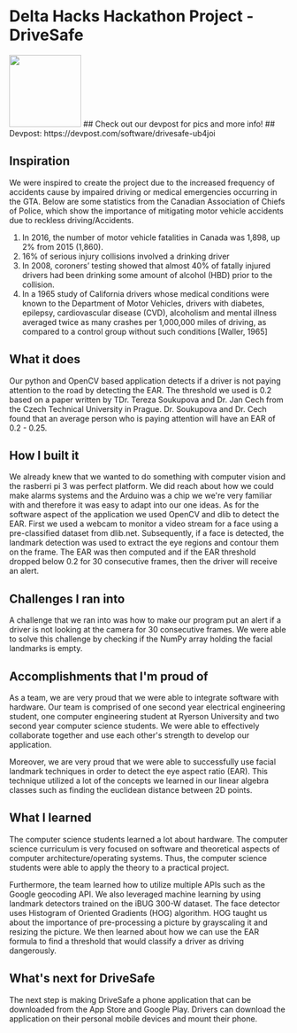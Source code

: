 # Delta Hacks Hackathon Project - DriveSafe
<img src="https://challengepost-s3-challengepost.netdna-ssl.com/photos/production/software_photos/001/154/793/datas/original.png" width="130">
## Check out our devpost for pics and more info!
## Devpost: https://devpost.com/software/drivesafe-ub4joi

## Inspiration
We were inspired to create the project due to the increased frequency of accidents cause by impaired driving or medical emergencies occurring in the GTA. Below are some statistics from the Canadian Association of Chiefs of Police, which show the importance of mitigating motor vehicle accidents due to reckless driving/Accidents. 

1. In 2016, the number of motor vehicle fatalities in Canada was 1,898, up 2% from 2015 (1,860).
2. 16% of serious injury collisions involved a drinking driver
3. In 2008, coroners’ testing showed that almost 40% of fatally injured drivers had been drinking
some amount of alcohol (HBD) prior to the collision.
4. In a 1965 study of California drivers whose medical conditions were known to the Department of Motor Vehicles, drivers with diabetes, epilepsy, cardiovascular disease (CVD), alcoholism and mental illness averaged twice as many crashes per 1,000,000 miles of driving, as compared to a control group without such conditions [Waller, 1965]

## What it does
Our python and OpenCV based application detects if a driver is not paying attention to the road by detecting the EAR. The threshold we used is 0.2 based on a paper written by TDr. Tereza Soukupova and Dr. Jan Cech from the Czech Technical University in Prague. Dr. Soukupova and Dr. Cech found that an average person who is paying attention will have an EAR of 0.2 - 0.25. 

## How I built it

We already knew that we wanted to do something with computer vision  and the rasberri pi 3 was perfect platform. We did reach about how we could make alarms systems and the Arduino was a chip we we're very familiar with and therefore it was easy to adapt into our one ideas. As for the software aspect of the application we used OpenCV and dlib to detect the EAR.  First we used a webcam to monitor a video stream for a face using a pre-classified dataset from dlib.net. Subsequently, if a face is detected, the landmark detection was used to extract the eye regions and contour them on the frame. The EAR was then computed and if the EAR threshold dropped below 0.2 for 30 consecutive frames, then the driver will receive an alert. 

## Challenges I ran into

A challenge that we ran into was how to make our program put an alert if a driver is not looking at the camera for 30 consecutive frames. We were able to solve this challenge by checking if the NumPy array holding the facial landmarks is empty. 

## Accomplishments that I'm proud of

As a team, we are very proud that we were able to integrate software with hardware. Our team is comprised of one second year electrical engineering student, one computer engineering student at Ryerson University and two second year computer science students. We were able to effectively collaborate together and use each other's strength to develop our application. 

Moreover, we are very proud that we were able to successfully use facial landmark techniques in order to detect the eye aspect ratio (EAR). This technique utilized a lot of the concepts we learned in our linear algebra classes such as finding the euclidean distance between 2D points. 

## What I learned

The computer science students learned a lot about hardware. The computer science curriculum is very focused on software and theoretical aspects of computer architecture/operating systems. Thus, the computer science students were able to apply the theory to a practical project. 

Furthermore, the team learned how to utilize multiple APIs such as the Google geocoding API. We also leveraged machine learning by using landmark detectors trained on the iBUG 300-W dataset. The face detector uses Histogram of Oriented Gradients (HOG) algorithm. HOG taught us about the importance of pre-processing a picture by grayscaling it and resizing the picture. We then learned about how we can use the EAR formula to find a threshold that would classify a driver as driving dangerously. 

## What's next for DriveSafe

The next step is making DriveSafe a phone application that can be downloaded from the App Store and Google Play. Drivers can download the application on their personal mobile devices and mount their phone. 
